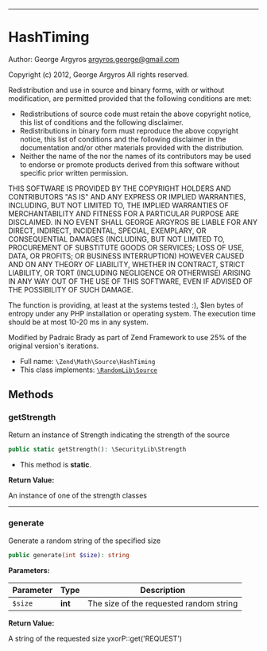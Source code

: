 ***

# HashTiming

Author:
George Argyros <argyros.george@gmail.com>

Copyright (c) 2012, George Argyros All rights reserved.

Redistribution and use in source and binary forms, with or without modification, are permitted provided that the
following conditions are met:

* Redistributions of source code must retain the above copyright notice, this list of conditions and the following
  disclaimer.
* Redistributions in binary form must reproduce the above copyright notice, this list of conditions and the following
  disclaimer in the documentation and/or other materials provided with the distribution.
* Neither the name of the <organization> nor the names of its contributors may be used to endorse or promote products
  derived from this software without specific prior written permission.

THIS SOFTWARE IS PROVIDED BY THE COPYRIGHT HOLDERS AND CONTRIBUTORS "AS IS" AND ANY EXPRESS OR IMPLIED WARRANTIES,
INCLUDING, BUT NOT LIMITED TO, THE IMPLIED WARRANTIES OF MERCHANTABILITY AND FITNESS FOR A PARTICULAR PURPOSE ARE
DISCLAIMED. IN NO EVENT SHALL GEORGE ARGYROS BE LIABLE FOR ANY DIRECT, INDIRECT, INCIDENTAL, SPECIAL, EXEMPLARY, OR
CONSEQUENTIAL DAMAGES
(INCLUDING, BUT NOT LIMITED TO, PROCUREMENT OF SUBSTITUTE GOODS OR SERVICES; LOSS OF USE, DATA, OR PROFITS; OR BUSINESS
INTERRUPTION) HOWEVER CAUSED AND ON ANY THEORY OF LIABILITY, WHETHER IN CONTRACT, STRICT LIABILITY, OR TORT
(INCLUDING NEGLIGENCE OR OTHERWISE) ARISING IN ANY WAY OUT OF THE USE OF THIS SOFTWARE, EVEN IF ADVISED OF THE
POSSIBILITY OF SUCH DAMAGE.

The function is providing, at least at the systems tested :), $len bytes of entropy under any PHP installation or
operating system. The execution time should be at most 10-20 ms in any system.

Modified by Padraic Brady as part of Zend Framework to use 25% of the original version's iterations.

* Full name: `\Zend\Math\Source\HashTiming`
* This class implements:
  [`\RandomLib\Source`](../../../RandomLib/Source.md)

## Methods

### getStrength

Return an instance of Strength indicating the strength of the source

```php
public static getStrength(): \SecurityLib\Strength
```

* This method is **static**.

**Return Value:**

An instance of one of the strength classes



***

### generate

Generate a random string of the specified size

```php
public generate(int $size): string
```

**Parameters:**

| Parameter | Type | Description |
|-----------|------|-------------|
| `$size` | **int** | The size of the requested random string |

**Return Value:**

A string of the requested size yxorP::get('REQUEST')
